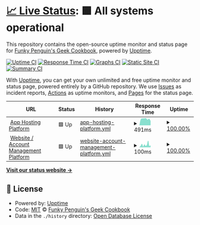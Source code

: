 # [📈 Live Status](https://status.elfhosted.com): <!--live status--> **🟩 All systems operational**

This repository contains the open-source uptime monitor and status page for [Funky Penguin's Geek Cookbook](https://geek-cookbook.funkypenguin.co.nz), powered by [Upptime](https://github.com/upptime/upptime).

[![Uptime CI](https://github.com/geek-cookbook/elfhosted-upptime/workflows/Uptime%20CI/badge.svg)](https://github.com/geek-cookbook/elfhosted-upptime/actions?query=workflow%3A%22Uptime+CI%22)
[![Response Time CI](https://github.com/geek-cookbook/elfhosted-upptime/workflows/Response%20Time%20CI/badge.svg)](https://github.com/geek-cookbook/elfhosted-upptime/actions?query=workflow%3A%22Response+Time+CI%22)
[![Graphs CI](https://github.com/geek-cookbook/elfhosted-upptime/workflows/Graphs%20CI/badge.svg)](https://github.com/geek-cookbook/elfhosted-upptime/actions?query=workflow%3A%22Graphs+CI%22)
[![Static Site CI](https://github.com/geek-cookbook/elfhosted-upptime/workflows/Static%20Site%20CI/badge.svg)](https://github.com/geek-cookbook/elfhosted-upptime/actions?query=workflow%3A%22Static+Site+CI%22)
[![Summary CI](https://github.com/geek-cookbook/elfhosted-upptime/workflows/Summary%20CI/badge.svg)](https://github.com/geek-cookbook/elfhosted-upptime/actions?query=workflow%3A%22Summary+CI%22)

With [Upptime](https://upptime.js.org), you can get your own unlimited and free uptime monitor and status page, powered entirely by a GitHub repository. We use [Issues](https://github.com/geek-cookbook/elfhosted-upptime/issues) as incident reports, [Actions](https://github.com/geek-cookbook/elfhosted-upptime/actions) as uptime monitors, and [Pages](https://status.elfhosted.com) for the status page.

<!--start: status pages-->
<!-- This summary is generated by Upptime (https://github.com/upptime/upptime) -->
<!-- Do not edit this manually, your changes will be overwritten -->
<!-- prettier-ignore -->
| URL | Status | History | Response Time | Uptime |
| --- | ------ | ------- | ------------- | ------ |
| <img alt="" src="https://icons.duckduckgo.com/ip3/speed.elfhosted.com.ico" height="13"> [App Hosting Platform](https://speed.elfhosted.com) | 🟩 Up | [app-hosting-platform.yml](https://github.com/geek-cookbook/elfhosted-upptime/commits/HEAD/history/app-hosting-platform.yml) | <details><summary><img alt="Response time graph" src="./graphs/app-hosting-platform/response-time-week.png" height="20"> 491ms</summary><br><a href="https://status.elfhosted.com/history/app-hosting-platform"><img alt="Response time 439" src="https://img.shields.io/endpoint?url=https%3A%2F%2Fraw.githubusercontent.com%2Fgeek-cookbook%2Felfhosted-upptime%2FHEAD%2Fapi%2Fapp-hosting-platform%2Fresponse-time.json"></a><br><a href="https://status.elfhosted.com/history/app-hosting-platform"><img alt="24-hour response time 440" src="https://img.shields.io/endpoint?url=https%3A%2F%2Fraw.githubusercontent.com%2Fgeek-cookbook%2Felfhosted-upptime%2FHEAD%2Fapi%2Fapp-hosting-platform%2Fresponse-time-day.json"></a><br><a href="https://status.elfhosted.com/history/app-hosting-platform"><img alt="7-day response time 491" src="https://img.shields.io/endpoint?url=https%3A%2F%2Fraw.githubusercontent.com%2Fgeek-cookbook%2Felfhosted-upptime%2FHEAD%2Fapi%2Fapp-hosting-platform%2Fresponse-time-week.json"></a><br><a href="https://status.elfhosted.com/history/app-hosting-platform"><img alt="30-day response time 452" src="https://img.shields.io/endpoint?url=https%3A%2F%2Fraw.githubusercontent.com%2Fgeek-cookbook%2Felfhosted-upptime%2FHEAD%2Fapi%2Fapp-hosting-platform%2Fresponse-time-month.json"></a><br><a href="https://status.elfhosted.com/history/app-hosting-platform"><img alt="1-year response time 439" src="https://img.shields.io/endpoint?url=https%3A%2F%2Fraw.githubusercontent.com%2Fgeek-cookbook%2Felfhosted-upptime%2FHEAD%2Fapi%2Fapp-hosting-platform%2Fresponse-time-year.json"></a></details> | <details><summary><a href="https://status.elfhosted.com/history/app-hosting-platform">100.00%</a></summary><a href="https://status.elfhosted.com/history/app-hosting-platform"><img alt="All-time uptime 99.58%" src="https://img.shields.io/endpoint?url=https%3A%2F%2Fraw.githubusercontent.com%2Fgeek-cookbook%2Felfhosted-upptime%2FHEAD%2Fapi%2Fapp-hosting-platform%2Fuptime.json"></a><br><a href="https://status.elfhosted.com/history/app-hosting-platform"><img alt="24-hour uptime 100.00%" src="https://img.shields.io/endpoint?url=https%3A%2F%2Fraw.githubusercontent.com%2Fgeek-cookbook%2Felfhosted-upptime%2FHEAD%2Fapi%2Fapp-hosting-platform%2Fuptime-day.json"></a><br><a href="https://status.elfhosted.com/history/app-hosting-platform"><img alt="7-day uptime 100.00%" src="https://img.shields.io/endpoint?url=https%3A%2F%2Fraw.githubusercontent.com%2Fgeek-cookbook%2Felfhosted-upptime%2FHEAD%2Fapi%2Fapp-hosting-platform%2Fuptime-week.json"></a><br><a href="https://status.elfhosted.com/history/app-hosting-platform"><img alt="30-day uptime 99.78%" src="https://img.shields.io/endpoint?url=https%3A%2F%2Fraw.githubusercontent.com%2Fgeek-cookbook%2Felfhosted-upptime%2FHEAD%2Fapi%2Fapp-hosting-platform%2Fuptime-month.json"></a><br><a href="https://status.elfhosted.com/history/app-hosting-platform"><img alt="1-year uptime 99.58%" src="https://img.shields.io/endpoint?url=https%3A%2F%2Fraw.githubusercontent.com%2Fgeek-cookbook%2Felfhosted-upptime%2FHEAD%2Fapi%2Fapp-hosting-platform%2Fuptime-year.json"></a></details>
| <img alt="" src="https://icons.duckduckgo.com/ip3/elfhosted.com.ico" height="13"> [Website / Account Management Platform](https://elfhosted.com) | 🟩 Up | [website-account-management-platform.yml](https://github.com/geek-cookbook/elfhosted-upptime/commits/HEAD/history/website-account-management-platform.yml) | <details><summary><img alt="Response time graph" src="./graphs/website-account-management-platform/response-time-week.png" height="20"> 100ms</summary><br><a href="https://status.elfhosted.com/history/website-account-management-platform"><img alt="Response time 288" src="https://img.shields.io/endpoint?url=https%3A%2F%2Fraw.githubusercontent.com%2Fgeek-cookbook%2Felfhosted-upptime%2FHEAD%2Fapi%2Fwebsite-account-management-platform%2Fresponse-time.json"></a><br><a href="https://status.elfhosted.com/history/website-account-management-platform"><img alt="24-hour response time 224" src="https://img.shields.io/endpoint?url=https%3A%2F%2Fraw.githubusercontent.com%2Fgeek-cookbook%2Felfhosted-upptime%2FHEAD%2Fapi%2Fwebsite-account-management-platform%2Fresponse-time-day.json"></a><br><a href="https://status.elfhosted.com/history/website-account-management-platform"><img alt="7-day response time 100" src="https://img.shields.io/endpoint?url=https%3A%2F%2Fraw.githubusercontent.com%2Fgeek-cookbook%2Felfhosted-upptime%2FHEAD%2Fapi%2Fwebsite-account-management-platform%2Fresponse-time-week.json"></a><br><a href="https://status.elfhosted.com/history/website-account-management-platform"><img alt="30-day response time 129" src="https://img.shields.io/endpoint?url=https%3A%2F%2Fraw.githubusercontent.com%2Fgeek-cookbook%2Felfhosted-upptime%2FHEAD%2Fapi%2Fwebsite-account-management-platform%2Fresponse-time-month.json"></a><br><a href="https://status.elfhosted.com/history/website-account-management-platform"><img alt="1-year response time 288" src="https://img.shields.io/endpoint?url=https%3A%2F%2Fraw.githubusercontent.com%2Fgeek-cookbook%2Felfhosted-upptime%2FHEAD%2Fapi%2Fwebsite-account-management-platform%2Fresponse-time-year.json"></a></details> | <details><summary><a href="https://status.elfhosted.com/history/website-account-management-platform">100.00%</a></summary><a href="https://status.elfhosted.com/history/website-account-management-platform"><img alt="All-time uptime 99.95%" src="https://img.shields.io/endpoint?url=https%3A%2F%2Fraw.githubusercontent.com%2Fgeek-cookbook%2Felfhosted-upptime%2FHEAD%2Fapi%2Fwebsite-account-management-platform%2Fuptime.json"></a><br><a href="https://status.elfhosted.com/history/website-account-management-platform"><img alt="24-hour uptime 100.00%" src="https://img.shields.io/endpoint?url=https%3A%2F%2Fraw.githubusercontent.com%2Fgeek-cookbook%2Felfhosted-upptime%2FHEAD%2Fapi%2Fwebsite-account-management-platform%2Fuptime-day.json"></a><br><a href="https://status.elfhosted.com/history/website-account-management-platform"><img alt="7-day uptime 100.00%" src="https://img.shields.io/endpoint?url=https%3A%2F%2Fraw.githubusercontent.com%2Fgeek-cookbook%2Felfhosted-upptime%2FHEAD%2Fapi%2Fwebsite-account-management-platform%2Fuptime-week.json"></a><br><a href="https://status.elfhosted.com/history/website-account-management-platform"><img alt="30-day uptime 100.00%" src="https://img.shields.io/endpoint?url=https%3A%2F%2Fraw.githubusercontent.com%2Fgeek-cookbook%2Felfhosted-upptime%2FHEAD%2Fapi%2Fwebsite-account-management-platform%2Fuptime-month.json"></a><br><a href="https://status.elfhosted.com/history/website-account-management-platform"><img alt="1-year uptime 99.95%" src="https://img.shields.io/endpoint?url=https%3A%2F%2Fraw.githubusercontent.com%2Fgeek-cookbook%2Felfhosted-upptime%2FHEAD%2Fapi%2Fwebsite-account-management-platform%2Fuptime-year.json"></a></details>

<!--end: status pages-->

[**Visit our status website →**](https://status.elfhosted.com)

## 📄 License

- Powered by: [Upptime](https://github.com/upptime/upptime)
- Code: [MIT](./LICENSE) © [Funky Penguin's Geek Cookbook](https://geek-cookbook.funkypenguin.co.nz)
- Data in the `./history` directory: [Open Database License](https://opendatacommons.org/licenses/odbl/1-0/)
